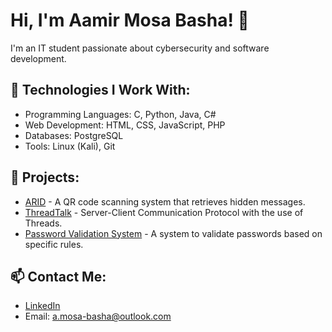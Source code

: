 # Hi, I'm Aamir Mosa Basha! 👋

I'm an IT student passionate about cybersecurity and software development. 


## 🔧 Technologies I Work With:
- Programming Languages: C, Python, Java, C#
- Web Development: HTML, CSS, JavaScript, PHP
- Databases: PostgreSQL
- Tools: Linux (Kali), Git

## 🚀 Projects:
- [ARID](https://github.com/Aamir-Basha/Agumented-Reality-in-Disguise-ARID-) - A QR code scanning system that retrieves hidden messages.
- [ThreadTalk](https://github.com/Aamir-Basha/ThreadTalk) - Server-Client Communication Protocol with the use of Threads.
- [Password Validation System](https://github.com/Aamir-Basha/weakPass) - A system to validate passwords based on specific rules.

## 📫 Contact Me:
- [LinkedIn](https://www.linkedin.com/in/aamir-basha-a94860311/)
- Email: a.mosa-basha@outlook.com
